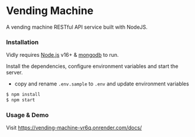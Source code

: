 # Vending Machine

A vending machine RESTful API service built with NodeJS.

### Installation

Vidly requires [Node.js](https://nodejs.org/) v16+ & [mongodb](https://www.mongodb.com/what-is-mongodb) to run.

Install the dependencies, configure environment variables and start the server.

- copy and rename `.env.sample` to `.env` and update environment variables

```sh
$ npm install
$ npm start
```


### Usage & Demo

Visit https://vending-machine-vr6q.onrender.com/docs/
